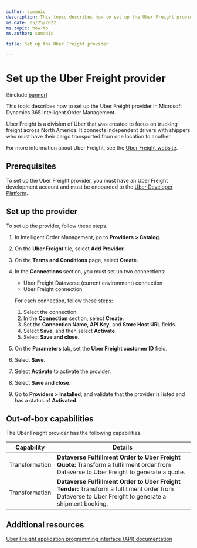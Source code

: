 ```yaml
---
author: sumanic
description: This topic describes how to set up the Uber Freight provider in Microsoft Dynamics 365 Intelligent Order Management.
ms.date: 05/25/2022
ms.topic: how-to
ms.author: sumanic

title: Set up the Uber Freight provider

---
```


# Set up the Uber Freight provider

[!include [banner](includes/banner.md)]

This topic describes how to set up the Uber Freight provider in Microsoft Dynamics 365 Intelligent Order Management.

Uber Freight is a division of Uber that was created to focus on trucking freight across North America. It connects independent drivers with shippers who must have their cargo transported from one location to another.

For more information about Uber Freight, see the [Uber Freight website](https://www.uber.com/us/en/freight/coronavirus/).

## Prerequisites 

To set up the Uber Freight provider, you must have an Uber Freight development account and must be onboarded to the [Uber Developer Platform](https://developer.uber.com/docs/freight/guides/authentication).

## Set up the provider

To set up the provider, follow these steps.

1. In Intelligent Order Management, go to **Providers \> Catalog**.
2. On the **Uber Freight** tile, select **Add Provider**.
3. On the **Terms and Conditions** page, select **Create**.
4. In the **Connections** section, you must set up two connections:

    - Uber Freight Dataverse (current environment) connection
    - Uber Freight connection

    For each connection, follow these steps:

    1. Select the connection.
    1. In the **Connection** section, select **Create**.
    1. Set the **Connection Name**, **API Key**, and **Store Host URL** fields.
    1. Select **Save**, and then select **Activate**.
    1. Select **Save and close**.

5. On the **Parameters** tab, set the **Uber Freight customer ID** field.
6. Select **Save**.
7. Select **Activate** to activate the provider.
8. Select **Save and close**.
9. Go to **Providers \> Installed**, and validate that the provider is listed and has a status of **Activated**.

## Out-of-box capabilities

The Uber Freight provider has the following capabilities.

| Capability | Details |
| ---------- | ------- |
| Transformation | **Dataverse Fulfillment Order to Uber Freight Quote:** Transform a fulfillment order from Dataverse to Uber Freight to generate a quote. |
| Transformation | **Dataverse Fulfillment Order to Uber Freight Tender:** Transform a fulfillment order from Dataverse to Uber Freight to generate a shipment booking. |

## Additional resources

[Uber Freight application programming interface (API) documentation](https://developer.uber.com/docs/freight/introduction)
